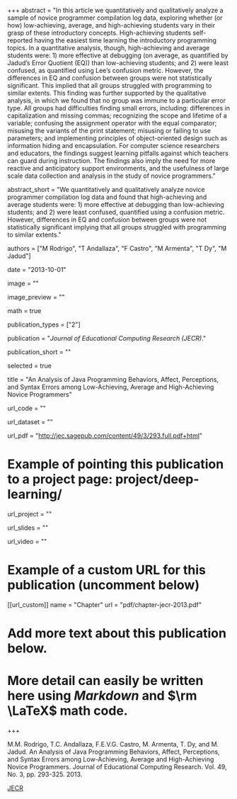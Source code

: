 +++
abstract = "In this article we quantitatively and qualitatively analyze a sample of novice programmer compilation log data, exploring whether (or how) low-achieving, average, and high-achieving students vary in their grasp of these introductory concepts. High-achieving students self-reported having the easiest time learning the introductory programming topics. In a quantitative analysis, though, high-achieving and average students were: 1) more effective at debugging (on average, as quantified by Jadud’s Error Quotient (EQ)) than low-achieving students; and 2) were least confused, as quantified using Lee’s confusion metric. However, the differences in EQ and confusion between groups were not statistically significant. This implied that all groups struggled with programming to similar extents. This finding was further supported by the qualitative analysis, in which we found that no group was immune to a particular error type. All groups had difficulties finding small errors, including: differences in capitalization and missing commas; recognizing the scope and lifetime of a variable; confusing the assignment operator with the equal comparator; misusing the variants of the print statement; misusing or failing to use parameters; and implementing principles of object-oriented design such as information hiding and encapsulation. For computer science researchers and educators, the findings suggest learning pitfalls against which teachers can guard during instruction. The findings also imply the need for more reactive and anticipatory support environments, and the usefulness of large scale data collection and analysis in the study of novice programmers."

abstract_short = "We quantitatively and qualitatively analyze novice programmer compilation log data and found that high-achieving and average students were: 1) more effective at debugging than low-achieving students; and 2) were least confused, quantified using a confusion metric. However, differences in EQ and confusion between groups were not statistically significant implying that all groups struggled with programming to similar extents."

authors = ["M Rodrigo", "T Andallaza", "F Castro", "M Armenta", "T Dy", "M Jadud"]

date = "2013-10-01"

image = ""

image_preview = ""

math = true

publication_types = ["2"]

publication = "*Journal of Educational Computing Research (JECR)*."

publication_short = ""

selected = true

title = "An Analysis of Java Programming Behaviors, Affect, Perceptions, and Syntax Errors among Low-Achieving, Average and High-Achieving Novice Programmers"

url_code = ""

url_dataset = ""

url_pdf = "http://jec.sagepub.com/content/49/3/293.full.pdf+html"

# Example of pointing this publication to a project page: project/deep-learning/
url_project = ""

url_slides = ""

url_video = ""

# Example of a custom URL for this publication (uncomment below)
[[url_custom]]
name = "Chapter"
url = "pdf/chapter-jecr-2013.pdf"

# Add more text about this publication below.
# More detail can easily be written here using *Markdown* and $\rm \LaTeX$ math code.

+++

M.M. Rodrigo, T.C. Andallaza, F.E.V.G. Castro, M. Armenta, T. Dy, and M. Jadud. An Analysis of Java Programming Behaviors, Affect, Perceptions, and Syntax Errors among Low-Achieving, Average and High-Achieving Novice Programmers. Journal of Educational Computing Research. Vol. 49, No. 3, pp. 293-325. 2013.

[JECR](http://journals.sagepub.com/home/jec)
